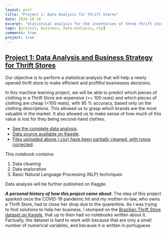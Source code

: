 ```yaml
---
layout: post
title: "Project 1: Data Analysis for Thrift Stores"
date: 2020-10-16
excerpt: "Statistical analysis for the inventories of three thrift stores in Brazil."
tags: [project, business, data-analysis, nlp]
comments: true
project: true
---
```


## [Project 1: Data Analysis and Business Strategy for Thrift Stores](https://github.com/pedroafleite/thrift_stores)

Our objective is to perform a statistical analysis that will help a newly opened thrift store to make efficient and profitful businesses decisions. 

In this machine learning project, we will be able to predict which pieces of clothing in a Thrift Store are expensive (>= 100 reais) and which pieces of clothing are cheap (<100 reais), with 95 % accuracy, based only on the clothing descriptions. This allowed us to grasp which brands are the most valuable in the market. It also allowed us to make sense of how much of this value is lost for they being second-hand clothes.

 - [See the complete data analysis](https://github.com/pedroafleite/thrift_stores/blob/master/thrift_store.md).
 - [Data source available on Kaggle](https://www.kaggle.com/mateuspgomes/brazil-thrift-stores-data).
 - [Files uploaded above (.csv) have been partially cleaned, with typos corrected](https://github.com/pedroafleite/thrift_stores/tree/master/fixed%20typos).
 
This notebook contains:
1. Data cleaning
2. Data exploration
3. Basic Natural Language Processing (NLP) techniques

Data analysis will be further published on Kaggle.

***A personal history of how this project came about***: The idea of this project sparked once the COVID-19 pandemic hit and my mother-in-law, who owns a Thrift Store, had to close her shop due to the quarentine. As I was trying to find solutions to help her business, I stumped on the [Brazilian Thrift Store dataset on Kaggle](https://www.kaggle.com/mateuspgomes/brazil-thrift-stores-data), that up to then had no notebooks written about it. Factually, the dataset is hard to work with because that are only a small number of numerical variables, and because it is written in portuguese.

